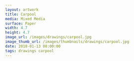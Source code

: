 ```yaml
---
layout: artwork
title: Carpool
media: Mixed Media
surface: Paper
width: 4.7
height: 4.7
image_url: /images/drawings/carpool.jpg
image_thumb_url: /images/thumbnails/drawings/carpool.jpg
date: 2018-01-13 08:00:00
tags: drawings carpool
---
```

